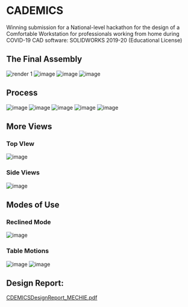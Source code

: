 # CADEMICS
Winning submission for a National-level hackathon for the design of a Comfortable Workstation for professionals working from home during COVID-19
CAD software: SOLIDWORKS 2019-20 (Educational License)

## The Final Assembly
![render 1](https://user-images.githubusercontent.com/67819132/182008736-3d97b203-189d-4805-8429-b920ce118828.JPG)
![image](https://user-images.githubusercontent.com/67819132/182008444-4c814990-90bf-4751-874b-2243f231a592.png)
![image](https://user-images.githubusercontent.com/67819132/182008458-d16471e7-4068-4feb-8b47-a1e4a6685d46.png)
![image](https://user-images.githubusercontent.com/67819132/182008959-30d47b12-8a0c-451c-87c6-3ac65e60f5b1.png)


## Process
![image](https://user-images.githubusercontent.com/67819132/182008666-161286f6-54cb-41a3-990f-9db4ea7edf32.png)
![image](https://user-images.githubusercontent.com/67819132/182008673-2c007ce0-766e-4cfd-a89f-bd0fdc7d01fc.png)
![image](https://user-images.githubusercontent.com/67819132/182008705-f6777834-153d-439a-b2e8-63e011d117bb.png)
![image](https://user-images.githubusercontent.com/67819132/182008725-652d3ec6-7b14-43de-a1c7-846227b67e37.png)
![image](https://user-images.githubusercontent.com/67819132/182008796-f9c40d92-1aea-4af2-abb9-2c379b31e3c0.png)

## More Views
### Top VIew 
![image](https://user-images.githubusercontent.com/67819132/182008861-e624ad3a-6907-4925-9640-7844b23bb227.png)
### Side Views
![image](https://user-images.githubusercontent.com/67819132/182008998-cfe7a110-9612-43da-8e5f-9ece3af7ce6a.png)

## Modes of Use
### Reclined Mode
![image](https://user-images.githubusercontent.com/67819132/182009048-b39fe7d3-030f-4b1f-8c5a-8597ab01a12e.png)

### Table Motions
![image](https://user-images.githubusercontent.com/67819132/182009071-577baf95-48d7-41b7-b6bf-d061edb221a6.png)
![image](https://user-images.githubusercontent.com/67819132/182009099-f59e6f82-95d1-4f78-a2ed-da8f42999fce.png)


## Design Report:
[CDEMICSDesignReport_MECHIE.pdf](https://github.com/vivekgupte07/CADEMICS/files/9227973/CDEMICSDesignReport_MECHIE.pdf)
